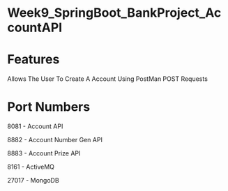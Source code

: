 # Week9_SpringBoot_BankProject_AccountAPI

# Features

Allows The User To Create A Account Using PostMan POST Requests



# Port Numbers
8081 - Account API 

8882 - Account Number Gen API 

8883 - Account Prize API

8161 - ActiveMQ 

27017 - MongoDB 

